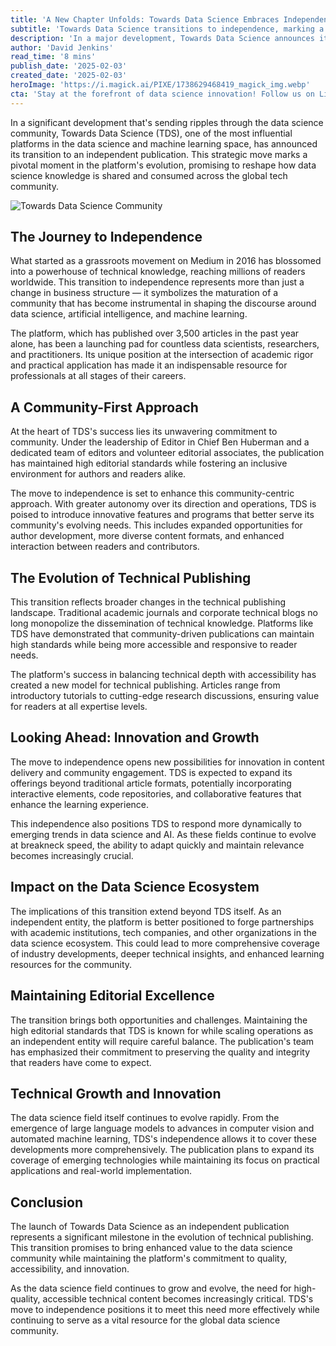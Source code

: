 ```yaml
---
title: 'A New Chapter Unfolds: Towards Data Science Embraces Independence in Landmark Move'
subtitle: 'Towards Data Science transitions to independence, marking a major shift in technical publishing'
description: 'In a major development, Towards Data Science announces its transition to independence, signifying a new era in data science knowledge sharing and technical publishing.'
author: 'David Jenkins'
read_time: '8 mins'
publish_date: '2025-02-03'
created_date: '2025-02-03'
heroImage: 'https://i.magick.ai/PIXE/1738629468419_magick_img.webp'
cta: 'Stay at the forefront of data science innovation! Follow us on LinkedIn for real-time updates on TDS\'s exciting journey as an independent publication and join a thriving community of data science professionals!'
---
```


In a significant development that's sending ripples through the data science community, Towards Data Science (TDS), one of the most influential platforms in the data science and machine learning space, has announced its transition to an independent publication. This strategic move marks a pivotal moment in the platform's evolution, promising to reshape how data science knowledge is shared and consumed across the global tech community.

![Towards Data Science Community](https://i.magick.ai/PIXE/1738629468423_magick_img.webp)

## The Journey to Independence

What started as a grassroots movement on Medium in 2016 has blossomed into a powerhouse of technical knowledge, reaching millions of readers worldwide. This transition to independence represents more than just a change in business structure — it symbolizes the maturation of a community that has become instrumental in shaping the discourse around data science, artificial intelligence, and machine learning.

The platform, which has published over 3,500 articles in the past year alone, has been a launching pad for countless data scientists, researchers, and practitioners. Its unique position at the intersection of academic rigor and practical application has made it an indispensable resource for professionals at all stages of their careers.

## A Community-First Approach

At the heart of TDS's success lies its unwavering commitment to community. Under the leadership of Editor in Chief Ben Huberman and a dedicated team of editors and volunteer editorial associates, the publication has maintained high editorial standards while fostering an inclusive environment for authors and readers alike.

The move to independence is set to enhance this community-centric approach. With greater autonomy over its direction and operations, TDS is poised to introduce innovative features and programs that better serve its community's evolving needs. This includes expanded opportunities for author development, more diverse content formats, and enhanced interaction between readers and contributors.

## The Evolution of Technical Publishing

This transition reflects broader changes in the technical publishing landscape. Traditional academic journals and corporate technical blogs no long monopolize the dissemination of technical knowledge. Platforms like TDS have demonstrated that community-driven publications can maintain high standards while being more accessible and responsive to reader needs.

The platform's success in balancing technical depth with accessibility has created a new model for technical publishing. Articles range from introductory tutorials to cutting-edge research discussions, ensuring value for readers at all expertise levels.

## Looking Ahead: Innovation and Growth

The move to independence opens new possibilities for innovation in content delivery and community engagement. TDS is expected to expand its offerings beyond traditional article formats, potentially incorporating interactive elements, code repositories, and collaborative features that enhance the learning experience.

This independence also positions TDS to respond more dynamically to emerging trends in data science and AI. As these fields continue to evolve at breakneck speed, the ability to adapt quickly and maintain relevance becomes increasingly crucial.

## Impact on the Data Science Ecosystem

The implications of this transition extend beyond TDS itself. As an independent entity, the platform is better positioned to forge partnerships with academic institutions, tech companies, and other organizations in the data science ecosystem. This could lead to more comprehensive coverage of industry developments, deeper technical insights, and enhanced learning resources for the community.

## Maintaining Editorial Excellence

The transition brings both opportunities and challenges. Maintaining the high editorial standards that TDS is known for while scaling operations as an independent entity will require careful balance. The publication's team has emphasized their commitment to preserving the quality and integrity that readers have come to expect.

## Technical Growth and Innovation

The data science field itself continues to evolve rapidly. From the emergence of large language models to advances in computer vision and automated machine learning, TDS's independence allows it to cover these developments more comprehensively. The publication plans to expand its coverage of emerging technologies while maintaining its focus on practical applications and real-world implementation.

## Conclusion

The launch of Towards Data Science as an independent publication represents a significant milestone in the evolution of technical publishing. This transition promises to bring enhanced value to the data science community while maintaining the platform's commitment to quality, accessibility, and innovation.

As the data science field continues to grow and evolve, the need for high-quality, accessible technical content becomes increasingly critical. TDS's move to independence positions it to meet this need more effectively while continuing to serve as a vital resource for the global data science community.